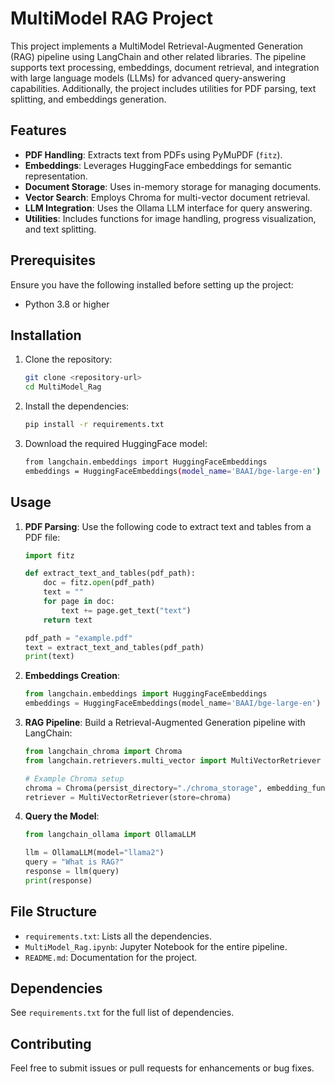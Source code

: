 # MultiModel RAG Project

This project implements a MultiModel Retrieval-Augmented Generation (RAG) pipeline using LangChain and other related libraries. The pipeline supports text processing, embeddings, document retrieval, and integration with large language models (LLMs) for advanced query-answering capabilities. Additionally, the project includes utilities for PDF parsing, text splitting, and embeddings generation.

## Features

- **PDF Handling**: Extracts text from PDFs using PyMuPDF (`fitz`).
- **Embeddings**: Leverages HuggingFace embeddings for semantic representation.
- **Document Storage**: Uses in-memory storage for managing documents.
- **Vector Search**: Employs Chroma for multi-vector document retrieval.
- **LLM Integration**: Uses the Ollama LLM interface for query answering.
- **Utilities**: Includes functions for image handling, progress visualization, and text splitting.

## Prerequisites

Ensure you have the following installed before setting up the project:

- Python 3.8 or higher

## Installation

1. Clone the repository:
   ```bash
   git clone <repository-url>
   cd MultiModel_Rag
   ```

2. Install the dependencies:
   ```bash
   pip install -r requirements.txt
   ```

3. Download the required HuggingFace model:
   ```bash
   from langchain.embeddings import HuggingFaceEmbeddings
   embeddings = HuggingFaceEmbeddings(model_name='BAAI/bge-large-en')
   ```

## Usage

1. **PDF Parsing**:
   Use the following code to extract text and tables from a PDF file:
   ```python
   import fitz

   def extract_text_and_tables(pdf_path):
       doc = fitz.open(pdf_path)
       text = ""
       for page in doc:
           text += page.get_text("text")
       return text

   pdf_path = "example.pdf"
   text = extract_text_and_tables(pdf_path)
   print(text)
   ```

2. **Embeddings Creation**:
   ```python
   from langchain.embeddings import HuggingFaceEmbeddings
   embeddings = HuggingFaceEmbeddings(model_name='BAAI/bge-large-en')
   ```

3. **RAG Pipeline**:
   Build a Retrieval-Augmented Generation pipeline with LangChain:
   ```python
   from langchain_chroma import Chroma
   from langchain.retrievers.multi_vector import MultiVectorRetriever

   # Example Chroma setup
   chroma = Chroma(persist_directory="./chroma_storage", embedding_function=embeddings)
   retriever = MultiVectorRetriever(store=chroma)
   ```

4. **Query the Model**:
   ```python
   from langchain_ollama import OllamaLLM

   llm = OllamaLLM(model="llama2")
   query = "What is RAG?"
   response = llm(query)
   print(response)
   ```

## File Structure

- `requirements.txt`: Lists all the dependencies.
- `MultiModel_Rag.ipynb`: Jupyter Notebook for the entire pipeline.
- `README.md`: Documentation for the project.

## Dependencies

See `requirements.txt` for the full list of dependencies.

## Contributing

Feel free to submit issues or pull requests for enhancements or bug fixes.
